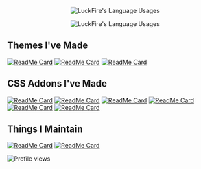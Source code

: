 <p align="center">
  <img align="center" src="https://github-readme-stats.vercel.app/api?username=LuckFire&show_icons=true&theme=dark" alt="LuckFire's Language Usages">
</p>
<p align="center">
  <img align="center" src="https://github-readme-stats.vercel.app/api/top-langs/?username=LuckFire&theme=dark" alt="LuckFire's Language Usages">
</p>

## Themes I've Made
[![ReadMe Card](https://github-readme-stats.vercel.app/api/pin/?username=LuckFire&repo=Theme-Source&theme=dark)](https://github.com/luckfire/Theme-Source)
[![ReadMe Card](https://github-readme-stats.vercel.app/api/pin/?username=LuckFire&repo=AMOLED-Cord&theme=dark)](https://github.com/luckfire/AMOLED-Cord)
[![ReadMe Card](https://github-readme-stats.vercel.app/api/pin/?username=LuckFire&repo=HLJS-Styling&theme=dark)](https://github.com/luckfire/HLJS-Styling)

## CSS Addons I've Made
[![ReadMe Card](https://github-readme-stats.vercel.app/api/pin/?username=LuckFire&repo=CSS-Snippets&theme=dark)](https://github.com/luckfire/CSS-Snippets)
[![ReadMe Card](https://github-readme-stats.vercel.app/api/pin/?username=LuckFire&repo=GradientButtons-v2&theme=dark)](https://github.com/luckfire/GradientButtons-v2)
[![ReadMe Card](https://github-readme-stats.vercel.app/api/pin/?username=LuckFire&repo=BottomBar&theme=dark)](https://github.com/luckfire/BottomBar)
[![ReadMe Card](https://github-readme-stats.vercel.app/api/pin/?username=LuckFire&repo=BetterChannelIndicators&theme=dark)](https://github.com/luckfire/BetterChannelIndicators)
[![ReadMe Card](https://github-readme-stats.vercel.app/api/pin/?username=LuckFire&repo=NameBadges&theme=dark)](https://github.com/luckfire/NameBadges)
[![ReadMe Card](https://github-readme-stats.vercel.app/api/pin/?username=LuckFire&repo=RevampedUserArea&theme=dark)](https://github.com/luckfire/RevampedUserArea) 

## Things I Maintain
[![ReadMe Card](https://github-readme-stats.vercel.app/api/pin/?username=LuckFire&repo=Discord-Revamp&theme=dark)](https://github.com/luckfire/Discord-Revamp)
[![ReadMe Card](https://github-readme-stats.vercel.app/api/pin/?username=Snapperito&repo=Dark-Discord&theme=dark)](https://github.com/Snapperito/Dark-Discord)

![Profile views](https://komarev.com/ghpvc/?username=LuckFire)
